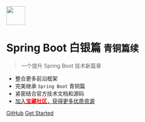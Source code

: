 
<img src='https://tva1.sinaimg.cn/large/008i3skNgy1gu0djyg2dwj608w085weu02.jpg' width='50px'/>

# Spring Boot 白银篇 <small>青铜篇续</small>

> 一个提升 Spring Boot 技术新篇章

- 整合更多前沿框架
- 完美继承 `Spring Boot` 青铜篇
- 紧密结合官方技术文档和源码
- <a href='https://wukongnotnull.com'>加入<span style='color:red;'>**宝藏社区**</span>，获得更多优质资源</a>

[GitHub](https://github.com/WuKongNotNull/spring-boot-baiyin-wukongnote/)
[Get Started](#首页)